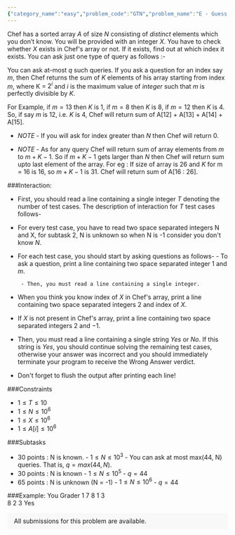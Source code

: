 ```yaml
---
{"category_name":"easy","problem_code":"GTN","problem_name":"E - Guess the Number","problemComponents":{"constraints":"","constraintsState":false,"subtasks":"","subtasksState":false,"inputFormat":"","inputFormatState":false,"outputFormat":"","outputFormatState":false,"sampleTestCases":{}},"video_editorial_url":"","languages_supported":{"0":"CPP14","1":"C","2":"JAVA","3":"PYTH 3.6","4":"PYTH","5":"PYP3","6":"CS2","7":"ADA","8":"PYPY","9":"TEXT","10":"PAS fpc","11":"NODEJS","12":"RUBY","13":"PHP","14":"GO","15":"HASK","16":"TCL","17":"PERL","18":"SCALA","19":"LUA","20":"kotlin","21":"BASH","22":"JS","23":"LISP sbcl","24":"rust","25":"PAS gpc","26":"BF","27":"CLOJ","28":"R","29":"D","30":"CAML","31":"FORT","32":"ASM","33":"swift","34":"FS","35":"WSPC","36":"LISP clisp","37":"SQL","38":"SCM guile","39":"PERL6","40":"ERL","41":"CLPS","42":"ICK","43":"NICE","44":"PRLG","45":"ICON","46":"COB","47":"SCM chicken","48":"PIKE","49":"SCM qobi","50":"ST","51":"NEM"},"max_timelimit":1,"source_sizelimit":50000,"problem_author":"raushan303","problem_tester":null,"date_added":"1-08-2019","tags":{"0":"bit22019","1":"raushan303"},"problem_difficulty_level":"Easy","best_tag":"","editorial_url":"https://discuss.codechef.com/problems/GTN","time":{"view_start_date":1569002400,"submit_start_date":1569002400,"visible_start_date":1569002400,"end_date":1735669800},"is_direct_submittable":false,"problemDiscussURL":"https://discuss.codechef.com/search?q=GTN","is_proctored":false,"visitedContests":{},"layout":"problem"}
---
```

Chef has a sorted array $A$ of size $N$ consisting of $distinct$ elements which you $\text{don’t know}.$ You will be provided with an integer $X$. You have to check whether $X$ exists in Chef's array or not. If it exists, find out at which index it exists. 
You can ask just $\text{one}$ type of query as follows $:$-

You can ask at-most $q$ such queries.
If you ask a question for an index say $m$, then Chef returns the sum of $K$ elements of his array starting from index $m$, where $\text{K =}$ $2^i$ and $i$ is the maximum value of $integer$ such that $m$ is perfectly divisible by $K$.

For Example, if  $m = 13$ then  $K$ is $1$, if $m = 8$ then  $K$ is $8$, if $m = 12$ then  $K$ is $4$.
So, if say $m$ is 12, i.e. $K$ is 4, Chef will return sum of A[12] + A[13] + A[14] + A[15].

- $NOTE$ - If you will ask for index greater than $N$ then Chef will return $0$.
               
-  $NOTE$ - As for any query Chef will return sum of array elements from $m$ to $m+K-1$. 
   So if $m+K-1$ gets larger than $N$ then Chef will return sum upto last element of the
   array. $\text{For eg : }$ If size of array is 26 and $K$ for $\text{m = 16}$ is $16$, so $m + K - 1$ is $31$.
   Chef will return sum of  A[16 : 26].

###Interaction:

- First, you should read a line containing a single integer $T$ denoting the number of 
  test cases. The description of interaction for $T$ test cases follows-

- For every test case, you have to read two space separated integers 
  $\text{N and X}$, for $\text{subtask 2, N is unknown}$ so when $\text{N is -1}$
  consider you don't know $N$.

- For each test case, you should start by asking questions as follows-
       - To ask a question, print a line containing two space separated integer $1$ and $m$.

       - Then, you must read a line containing a single integer.

- When you think you know index of $X$ in  Chef's array,  print a line containing two
  space separated integers $2$ and index of $X$.

- If $X$ is not present in Chef's array,  print a line containing two
  space separated integers $2$ and $-1$.

- Then, you must read a line containing a single string $Yes$ or $No$. 
  If this string is $Yes$, you should  continue  solving  the  remaining  test  cases,
  otherwise your answer was incorrect and 
  you should immediately terminate your program to receive the $\text{Wrong Answer}$ verdict.

- Don't forget to flush the output after printing each line!

###Constraints 
- $1 \leq T \leq 10$
- $1 \leq N \leq 10^6$
- $1 \leq X \leq 10^6$
- $1 \leq A[i] \leq 10^6$

###Subtasks
- 30 points : $\text{N is known}$.
      - $1 \leq N \leq 10^3$
      - You can ask at most max(44, N) queries. That is, $q = max(44, N).$
- 30 points : $\text{N is known}$
      - $1 \leq N \leq 10^5$
      - $q = 44$
- 65 points : $\text{N is unknown (N = -1)}$
      - $1 \leq N \leq 10^6$
      - $q = 44$

###Example:
                    You                           Grader
                                                   1
	                                               7 8
                    1 3                                                                   
                                                   8
                    2 3
                                                   Yes

<aside style='background: #f8f8f8;padding: 10px 15px;'><div>All submissions for this problem are available.</div></aside>